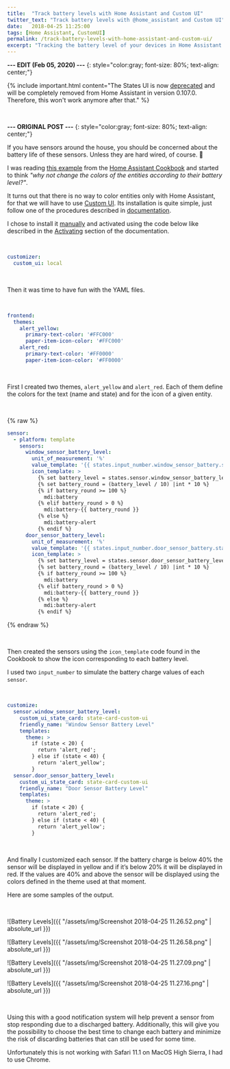 ```yaml
---
title:  "Track battery levels with Home Assistant and Custom UI"
twitter_text: "Track battery levels with @home_assistant and Custom UI"
date:   2018-04-25 11:25:00
tags: [Home Assistant, CustomUI]
permalink: /track-battery-levels-with-home-assistant-and-custom-ui/
excerpt: "Tracking the battery level of your devices in Home Assistant."
---
```

<!-- markdownlint-disable html -->
**--- EDIT \(Feb 05, 2020\) ---**
{: style="color:gray; font-size: 80%; text-align: center;"}

{% include important.html content="The States UI is now [deprecated](https://www.home-assistant.io/blog/2020/02/05/release-105/#the-old-states-ui-is-now-deprecated) and will be completely removed from Home Assistant in version 0.107.0. Therefore, this won't work anymore after that." %}

<br />

**--- ORIGINAL POST ---**
{: style="color:gray; font-size: 80%; text-align: center;"}

If you have sensors around the house, you should be concerned about the battery life of these sensors. Unless they are hard wired, of course. 🙂

I was reading [this example](https://www.home-assistant.io/cookbook/track_battery_level/) from the [Home Assistant Cookbook](https://www.home-assistant.io/cookbook) and started to think *"why not change the colors of the entities according to their battery level?"*.

It turns out that there is no way to color entities only with Home Assistant, for that we will have to use [Custom UI](https://github.com/andrey-git/home-assistant-custom-ui). Its installation is quite simple, just follow one of the procedures described in [documentation](https://github.com/andrey-git/home-assistant-custom-ui/blob/master/docs/installing.md).

I chose to install it [manually](https://github.com/andrey-git/home-assistant-custom-ui/blob/master/docs/installing.md#manual-install) and activated using the code below like described in the [Activating](https://github.com/andrey-git/home-assistant-custom-ui/blob/master/docs/activating.md) section of the documentation.

<br />

```yaml
customizer:
  custom_ui: local
```

<br />

Then it was time to have fun with the YAML files.

<br />

```yaml
frontend:
  themes:
    alert_yellow:
      primary-text-color: '#FFC000'
      paper-item-icon-color: '#FFC000'
    alert_red:
      primary-text-color: '#FF0000'
      paper-item-icon-color: '#FF0000'
```

<br />

First I created two themes, `alert_yellow` and `alert_red`. Each of them define the colors for the text \(name and state\) and for the icon of a given entity.

<br />

{% raw %}

```yaml
sensor:
  - platform: template
    sensors:
      window_sensor_battery_level:
        unit_of_measurement: '%'
        value_template: '{{ states.input_number.window_sensor_battery.state|int }}'
        icon_template: >
          {% set battery_level = states.sensor.window_sensor_battery_level.state|default(0)|int %}
          {% set battery_round = (battery_level / 10) |int * 10 %}
          {% if battery_round >= 100 %}
            mdi:battery
          {% elif battery_round > 0 %}
            mdi:battery-{{ battery_round }}
          {% else %}
            mdi:battery-alert
          {% endif %}
      door_sensor_battery_level:
        unit_of_measurement: '%'
        value_template: '{{ states.input_number.door_sensor_battery.state|int }}'
        icon_template: >
          {% set battery_level = states.sensor.door_sensor_battery_level.state|default(0)|int %}
          {% set battery_round = (battery_level / 10) |int * 10 %}
          {% if battery_round >= 100 %}
            mdi:battery
          {% elif battery_round > 0 %}
            mdi:battery-{{ battery_round }}
          {% else %}
            mdi:battery-alert
          {% endif %}
```

{% endraw %}

<br />

Then created the sensors using the `icon_template` code found in the Cookbook to show the icon corresponding to each battery level.

I used two `input_number` to simulate the battery charge values of each `sensor`.

<br />

```yaml
customize:
  sensor.window_sensor_battery_level:
    custom_ui_state_card: state-card-custom-ui
    friendly_name: "Window Sensor Battery Level"
    templates:
      theme: >
        if (state < 20) {
          return 'alert_red';
        } else if (state < 40) {
          return 'alert_yellow';
        }
  sensor.door_sensor_battery_level:
    custom_ui_state_card: state-card-custom-ui
    friendly_name: "Door Sensor Battery Level"
    templates:
      theme: >
        if (state < 20) {
          return 'alert_red';
        } else if (state < 40) {
          return 'alert_yellow';
        }
```

<br />

And finally I customized each sensor. If the battery charge is below 40% the sensor will be displayed in yellow and if it’s below 20% it will be displayed in red. If the values are 40% and above the sensor will be displayed using the colors defined in the theme used at that moment.

Here are some samples of the output.

<br />

![Battery Levels]({{ "/assets/img/Screenshot 2018-04-25 11.26.52.png" | absolute_url }})

![Battery Levels]({{ "/assets/img/Screenshot 2018-04-25 11.26.58.png" | absolute_url }})

![Battery Levels]({{ "/assets/img/Screenshot 2018-04-25 11.27.09.png" | absolute_url }})

![Battery Levels]({{ "/assets/img/Screenshot 2018-04-25 11.27.16.png" | absolute_url }})

<br />

Using this with a good notification system will help prevent a sensor from stop responding due to a discharged battery. Additionally, this will give you the possibility to choose the best time to change each battery and minimize the risk of discarding batteries that can still be used for some time.

Unfortunately this is not working with Safari 11.1 on MacOS High Sierra, I had to use Chrome.
